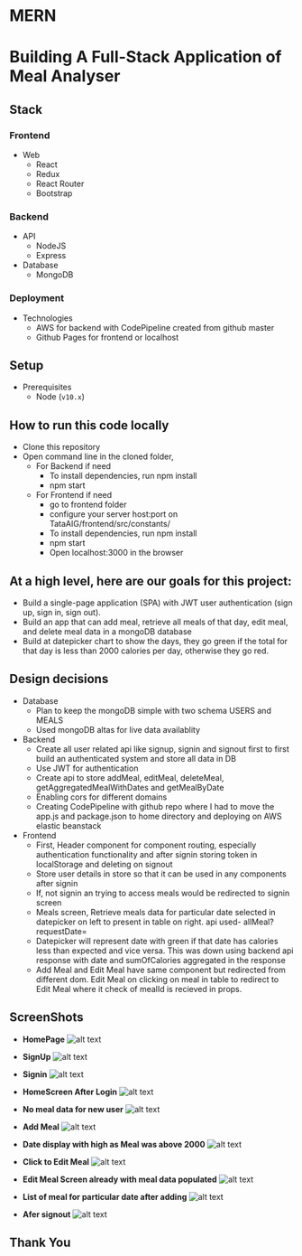 # MERN
# Building A Full-Stack Application of Meal Analyser

## Stack

### Frontend
  - Web
    - React
    - Redux
    - React Router
    - Bootstrap
    
### Backend
  - API
    - NodeJS
    - Express
  - Database
    - MongoDB
    
### Deployment
- Technologies
    - AWS for backend with CodePipeline created from github master
    - Github Pages for frontend or localhost
    
## Setup
- Prerequisites
    - Node (`v10.x`)
    
## How to run this code locally
- Clone this repository
- Open command line in the cloned folder,
  - For Backend if need
    - To install dependencies, run npm install
    - npm start
  - For Frontend if need
    - go to frontend folder
    - configure your server host:port on TataAIG/frontend/src/constants/
    - To install dependencies, run npm install
    - npm start
    - Open localhost:3000 in the browser
    
## At a high level, here are our goals for this project:

-   Build a single-page application (SPA) with JWT user authentication (sign up, sign in, sign out).
-   Build an app that can add meal, retrieve all meals of that day, edit meal, and delete meal data in a mongoDB database
-   Build at datepicker chart to show the days, they go green if the total for that day is less than 2000 calories per day, otherwise they go red.

## Design decisions

- Database
  - Plan to keep the mongoDB simple with two schema USERS and MEALS
  - Used mongoDB altas for live data availablity
- Backend
  - Create all user related api like signup, signin and signout first to first build an authenticated system and store all data in DB
  - Use JWT for authentication
  - Create api to store addMeal, editMeal, deleteMeal, getAggregatedMealWithDates and getMealByDate
  - Enabling cors for different domains
  - Creating CodePipeline with github repo where I had to move the app.js and package.json to home directory and deploying on AWS elastic beanstack
- Frontend
  - First, Header component for component routing, especially authentication functionality and after signin storing token in localStorage and deleting on signout
  - Store user details in store so that it can be used in any components after signin
  - If, not signin an trying to access meals would be redirected to signin screen
  - Meals screen, Retrieve meals data for particular date selected in datepicker on left to present in table on right. api used- allMeal?requestDate=
  - Datepicker will represent date with green if that date has calories less than expected and vice versa. This was down using backend api response with date and sumOfCalories aggregated in the response
  - Add Meal and Edit Meal have same component but redirected from different dom. Edit Meal on clicking on meal in table to redirect to Edit Meal where it check of mealId is recieved in props.
  
## ScreenShots

- **HomePage**
  ![alt text](https://github.com/hedaukartik/TataAIG/blob/master/images/HomePage.PNG)
  
- **SignUp**
  ![alt text](https://github.com/hedaukartik/TataAIG/blob/master/images/signup.PNG)
  
- **Signin**
  ![alt text](https://github.com/hedaukartik/TataAIG/blob/master/images/signin.PNG)
  
- **HomeScreen After Login**
  ![alt text](https://github.com/hedaukartik/TataAIG/blob/master/images/HomeScreenAfterLogin.PNG)
  
- **No meal data for new user**
  ![alt text](https://github.com/hedaukartik/TataAIG/blob/master/images/No%20Meal%20Data.PNG)
  
- **Add Meal**
  ![alt text](https://github.com/hedaukartik/TataAIG/blob/master/images/Add%20Meal.PNG)
  
- **Date display with high as Meal was above 2000**
  ![alt text](https://github.com/hedaukartik/TataAIG/blob/master/images/Meal%20display%20with%20date%20high.PNG)
  
- **Click to Edit Meal**
  ![alt text](https://github.com/hedaukartik/TataAIG/blob/master/images/click%20to%20Edit.PNG)
  
- **Edit Meal Screen already with meal data populated**
  ![alt text](https://github.com/hedaukartik/TataAIG/blob/master/images/Edit%20Meal.PNG)
  
- **List of meal for particular date after adding**
  ![alt text](https://github.com/hedaukartik/TataAIG/blob/master/images/List%20of%20Meal%20for%2010th.PNG)
  
- **Afer signout**
  ![alt text](https://github.com/hedaukartik/TataAIG/blob/master/images/After%20log%20out.PNG)
 
 
## Thank You
  

